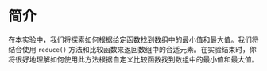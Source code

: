 # 简介

在本实验中，我们将探索如何根据给定函数找到数组中的最小值和最大值。我们将结合使用 `reduce()` 方法和比较函数来返回数组中的合适元素。在实验结束时，你将很好地理解如何使用此方法根据自定义比较函数找到数组中的最小值和最大值。
